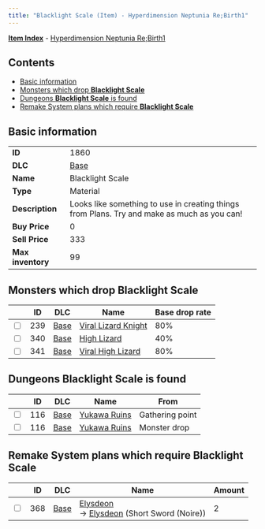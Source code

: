 ```yaml
---
title: "Blacklight Scale (Item) - Hyperdimension Neptunia Re;Birth1"
---
```


[**Item Index**](/neptunia/rb1/item/index.html) - [Hyperdimension Neptunia Re;Birth1](/neptunia/rb1)

## Contents

- [Basic information](#basic-information)
- [Monsters which drop **Blacklight Scale**](#monsters-which-drop-blacklight-scale)
- [Dungeons **Blacklight Scale** is found](#dungeons-blacklight-scale-is-found)
- [Remake System plans which require **Blacklight Scale**](#remake-system-plans-which-require-blacklight-scale)

## Basic information

|   |   |
| -- | -- |
| **ID** | 1860 |
| **DLC** | [Base](/neptunia/rb1/dlc/1-base.html) |
| **Name** | Blacklight Scale |
| **Type** | Material |
| **Description** | Looks like something to use in creating things from Plans. Try and make as much as you can! |
| **Buy Price** | 0 |
| **Sell Price** | 333 |
| **Max inventory** | 99 |

## Monsters which drop **Blacklight Scale**

|    | ID | DLC | Name | Base drop rate |
| -- | -- | --- | ---- | -------------- |
| <input type="checkbox" id="rb1-monster-1-239" class="trackbox" /> | 239 | [Base](/neptunia/rb1/dlc/1-base.html) | [Viral Lizard Knight](/neptunia/rb1/monster/1-239-viral-lizard-knight.html) | 80% |
| <input type="checkbox" id="rb1-monster-1-340" class="trackbox" /> | 340 | [Base](/neptunia/rb1/dlc/1-base.html) | [High Lizard](/neptunia/rb1/monster/1-340-high-lizard.html) | 40% |
| <input type="checkbox" id="rb1-monster-1-341" class="trackbox" /> | 341 | [Base](/neptunia/rb1/dlc/1-base.html) | [Viral High Lizard](/neptunia/rb1/monster/1-341-viral-high-lizard.html) | 80% |

## Dungeons **Blacklight Scale** is found

|    | ID | DLC | Name | From |
| -- | -- | --- | ---- | ---- |
| <input type="checkbox" id="rb1-dungeon-1-116" class="trackbox" /> | 116 | [Base](/neptunia/rb1/dlc/1-base.html) | [Yukawa Ruins](/neptunia/rb1/dungeon/1-116-yukawa-ruins.html) | Gathering point |
| <input type="checkbox" id="rb1-dungeon-1-116" class="trackbox" /> | 116 | [Base](/neptunia/rb1/dlc/1-base.html) | [Yukawa Ruins](/neptunia/rb1/dungeon/1-116-yukawa-ruins.html) | Monster drop |

## Remake System plans which require **Blacklight Scale**

|    | ID | DLC | Name | Amount |
| -- | -- | --- | ---- | ------ |
| <input type="checkbox" id="rb1-remake-1-368" class="trackbox" /> | 368 | [Base](/neptunia/rb1/dlc/1-base.html) | [Elysdeon](/neptunia/rb1/remake/1-368-elysdeon.html)<br />→ [Elysdeon](/neptunia/rb1/item/1-2068-elysdeon.html) (Short Sword (Noire)) | 2 |